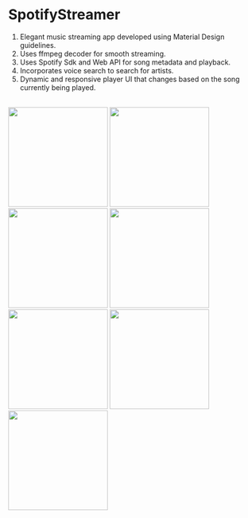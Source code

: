 # SpotifyStreamer

1) Elegant music streaming app developed using Material Design guidelines.<br />
2) Uses ffmpeg decoder for smooth streaming.<br />
3) Uses Spotify Sdk and Web API for song metadata and playback.<br />
4) Incorporates voice search to search for artists.<br/>
5) Dynamic and responsive player UI that changes based on the song currently being played.<br /><br />

<img src="https://cloud.githubusercontent.com/assets/3116252/8048721/e4f7fd9a-0e09-11e5-89e0-f87d004eacf0.jpg" width="200"/>
<img src="https://cloud.githubusercontent.com/assets/3116252/8048722/e4f8afe2-0e09-11e5-85c0-29a36b1ddaec.jpg" width="200"/>
<img src="https://cloud.githubusercontent.com/assets/3116252/8048720/e4f711dc-0e09-11e5-943e-c8692a3a87f7.jpg" width="200"/>
<img src="https://cloud.githubusercontent.com/assets/3116252/8048719/e4f63776-0e09-11e5-9224-fecf41f299d0.jpg" width="200"/>
<img src="https://cloud.githubusercontent.com/assets/3116252/8048723/e4f907b2-0e09-11e5-91ad-065ebd1d53a6.jpg" width="200"/>
<img src="https://cloud.githubusercontent.com/assets/3116252/8048725/e4fb571a-0e09-11e5-9f05-98f37655019c.jpg" width="200"/>
<img src="https://cloud.githubusercontent.com/assets/3116252/8048726/e5053e06-0e09-11e5-9575-a89dcced3d9c.jpg" width="200"/>

